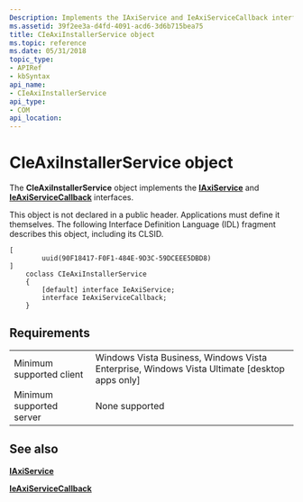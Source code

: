 ```yaml
---
Description: Implements the IAxiService and IeAxiServiceCallback interfaces.
ms.assetid: 39f2ee3a-d4fd-4091-acd6-3d6b715bea75
title: CIeAxiInstallerService object
ms.topic: reference
ms.date: 05/31/2018
topic_type: 
- APIRef
- kbSyntax
api_name: 
- CIeAxiInstallerService
api_type: 
- COM
api_location: 
---
```


# CIeAxiInstallerService object

The **CIeAxiInstallerService** object implements the [**IAxiService**](ieaxiservice.md) and [**IeAxiServiceCallback**](ieaxiservicecallback.md) interfaces.

This object is not declared in a public header. Applications must define it themselves. The following Interface Definition Language (IDL) fragment describes this object, including its CLSID.

``` syntax
[
        uuid(90F18417-F0F1-484E-9D3C-59DCEEE5DBD8)
]
    coclass CIeAxiInstallerService
    {
        [default] interface IeAxiService;
        interface IeAxiServiceCallback;
    }

```

## Requirements



|                                     |                                                                                                           |
|-------------------------------------|-----------------------------------------------------------------------------------------------------------|
| Minimum supported client<br/> | Windows Vista Business, Windows Vista Enterprise, Windows Vista Ultimate \[desktop apps only\]<br/> |
| Minimum supported server<br/> | None supported<br/>                                                                                 |



## See also

<dl> <dt>

[**IAxiService**](ieaxiservice.md)
</dt> <dt>

[**IeAxiServiceCallback**](ieaxiservicecallback.md)
</dt> </dl>

 

 




